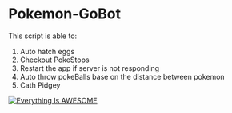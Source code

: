 # Pokemon-GoBot

This script is able to:

1. Auto hatch eggs
2. Checkout PokeStops
3. Restart the app if server is not responding
4. Auto throw pokeBalls base on the distance between pokemon
5. Cath Pidgey

[![Everything Is AWESOME](http://i.imgur.com/Ot5DWAW.png)](https://youtu.be/StTqXEQ2l-Y?t=35s "Everything Is AWESOME")
